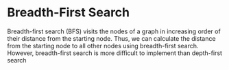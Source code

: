 # Breadth-First Search
Breadth-first search (BFS) visits the nodes of a graph in increasing order of their
distance from the starting node. Thus, we can calculate the distance from the starting
node to all other nodes using breadth-first search. However, breadth-first search is
more difficult to implement than depth-first search